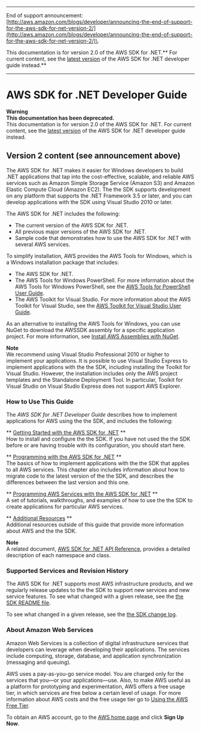 --------

End of support announcement: [http://aws.amazon.com/blogs/developer/announcing-the-end-of-support-for-the-aws-sdk-for-net-version-2/](http://aws.amazon.com/blogs/developer/announcing-the-end-of-support-for-the-aws-sdk-for-net-version-2/)\.

This documentation is for version 2\.0 of the AWS SDK for \.NET\.** For current content, see the [latest version](https://docs.aws.amazon.com/sdk-for-net/latest/developer-guide/) of the AWS SDK for \.NET developer guide instead\.**

--------

# AWS SDK for \.NET Developer Guide<a name="welcome"></a>

**Warning**  
**This documentation has been deprecated\.**  
This documentation is for version 2\.0 of the AWS SDK for \.NET\. For current content, see the [latest version](https://docs.aws.amazon.com/sdk-for-net/latest/developer-guide/) of the AWS SDK for \.NET developer guide instead\.

## Version 2 content \(see announcement above\)<a name="w3aab7b5b1"></a>

The AWS SDK for \.NET makes it easier for Windows developers to build \.NET applications that tap into the cost\-effective, scalable, and reliable AWS services such as Amazon Simple Storage Service \(Amazon S3\) and Amazon Elastic Compute Cloud \(Amazon EC2\)\. The the SDK supports development on any platform that supports the \.NET Framework 3\.5 or later, and you can develop applications with the SDK using Visual Studio 2010 or later\.

The AWS SDK for \.NET includes the following:
+ The current version of the AWS SDK for \.NET\.
+ All previous major versions of the AWS SDK for \.NET\.
+ Sample code that demonstrates how to use the AWS SDK for \.NET with several AWS services\.

To simplify installation, AWS provides the AWS Tools for Windows, which is a Windows installation package that includes:
+ The AWS SDK for \.NET\.
+ The AWS Tools for Windows PowerShell\. For more information about the AWS Tools for Windows PowerShell, see the [AWS Tools for PowerShell User Guide](https://docs.aws.amazon.com/powershell/latest/userguide/)\.
+ The AWS Toolkit for Visual Studio\. For more information about the AWS Toolkit for Visual Studio, see the [AWS Toolkit for Visual Studio User Guide](https://docs.aws.amazon.com/toolkit-for-visual-studio/latest/user-guide/)\.

As an alternative to installing the AWS Tools for Windows, you can use NuGet to download the AWSSDK assembly for a specific application project\. For more information, see [Install AWS Assemblies with NuGet](net-dg-nuget.md)\.

**Note**  
We recommend using Visual Studio Professional 2010 or higher to implement your applications\. It is possible to use Visual Studio Express to implement applications with the the SDK, including installing the Toolkit for Visual Studio\. However, the installation includes only the AWS project templates and the Standalone Deployment Tool\. In particular, Toolkit for Visual Studio on Visual Studio Express does not support AWS Explorer\.

### How to Use This Guide<a name="guidemap"></a>

The *AWS SDK for \.NET Developer Guide* describes how to implement applications for AWS using the the SDK, and includes the following:

** [Getting Started with the AWS SDK for \.NET](net-dg-setup.md) **  
How to install and configure the the SDK\. If you have not used the the SDK before or are having trouble with its configuration, you should start here\.

** [Programming with the AWS SDK for \.NET](net-dg-programming-techniques.md) **  
The basics of how to implement applications with the the SDK that applies to all AWS services\. This chapter also includes information about how to migrate code to the latest version of the the SDK, and describes the differences between the last version and this one\.

** [Programming AWS Services with the AWS SDK for \.NET](tutorials-examples.md) **  
A set of tutorials, walkthroughs, and examples of how to use the the SDK to create applications for particular AWS services\.

** [Additional Resources](net-dg-additional-resources.md) **  
Additional resources outside of this guide that provide more information about AWS and the the SDK\.

**Note**  
A related document, [AWS SDK for \.NET API Reference](https://docs.aws.amazon.com/sdkfornet/latest/apidocs/), provides a detailed description of each namespace and class\.

### Supported Services and Revision History<a name="supported-services"></a>

The AWS SDK for \.NET supports most AWS infrastructure products, and we regularly release updates to the the SDK to support new services and new service features\. To see what changed with a given release, see the [the SDK README file](https://github.com/aws/aws-sdk-net/blob/master/README.md)\.

To see what changed in a given release, see the [the SDK change log](https://github.com/aws/aws-sdk-net/blob/master/SDK.CHANGELOG.md)\.

### About Amazon Web Services<a name="about-aws"></a>

Amazon Web Services is a collection of digital infrastructure services that developers can leverage when developing their applications\. The services include computing, storage, database, and application synchronization \(messaging and queuing\)\.

AWS uses a pay\-as\-you\-go service model\. You are charged only for the services that you—or your applications—use\. Also, to make AWS useful as a platform for prototyping and experimentation, AWS offers a free usage tier, in which services are free below a certain level of usage\. For more information about AWS costs and the free usage tier go to [Using the AWS Free Tier](https://docs.aws.amazon.com/awsaccountbilling/latest/aboutv2/billing-free-tier.html)\.

To obtain an AWS account, go to the [AWS home page](https://portal.aws.amazon.com/gp/aws/developer/registration/index.html) and click **Sign Up Now**\.